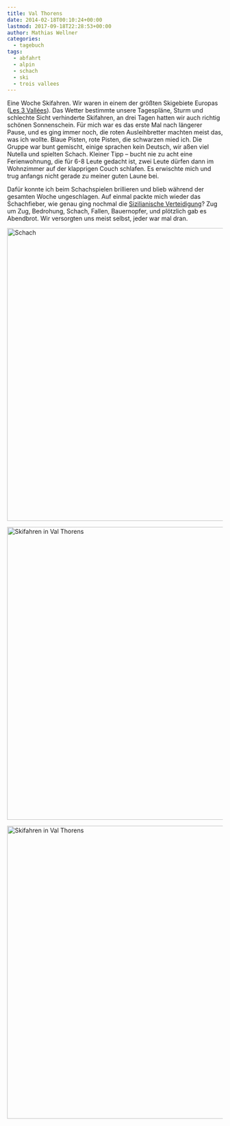 ```yaml
---
title: Val Thorens
date: 2014-02-18T00:10:24+00:00
lastmod: 2017-09-18T22:28:53+00:00
author: Mathias Wellner
categories:
  - tagebuch
tags:
  - abfahrt
  - alpin
  - schach
  - ski
  - trois vallees
---
```

Eine Woche Skifahren. Wir waren in einem der größten Skigebiete Europas ([Les 3 Vallées](http://www.les3vallees.com/)). Das Wetter bestimmte unsere Tagespläne, Sturm und schlechte Sicht verhinderte Skifahren, an drei Tagen hatten wir auch richtig schönen Sonnenschein. Für mich war es das erste Mal nach längerer Pause, und es ging immer noch, die roten Ausleihbretter machten meist das, was ich wollte. Blaue Pisten, rote Pisten, die schwarzen mied ich. Die Gruppe war bunt gemischt, einige sprachen kein Deutsch, wir aßen viel Nutella und spielten Schach. Kleiner Tipp &#8211; bucht nie zu acht eine Ferienwohnung, die für 6-8 Leute gedacht ist, zwei Leute dürfen dann im Wohnzimmer auf der klapprigen Couch schlafen. Es erwischte mich und trug anfangs nicht gerade zu meiner guten Laune bei. 

Dafür konnte ich beim Schachspielen brillieren und blieb während der gesamten Woche ungeschlagen. Auf einmal packte mich wieder das Schachfieber, wie genau ging nochmal die [Sizilianische Verteidigung](http://de.wikipedia.org/wiki/Sizilianische_Verteidigung)? Zug um Zug, Bedrohung, Schach, Fallen, Bauernopfer, und plötzlich gab es Abendbrot. Wir versorgten uns meist selbst, jeder war mal dran. 


<a data-flickr-embed="true"  href="https://www.flickr.com/photos/mwellner/12598581653/" title="Schach"><img src="https://c1.staticflickr.com/8/7392/12598581653_8bff0e636a_b.jpg" width="1024" height="683" alt="Schach"></a><script async src="//embedr.flickr.com/assets/client-code.js" charset="utf-8"></script>

<a data-flickr-embed="true"  href="https://www.flickr.com/photos/mwellner/12599076694/" title="Skifahren in Val Thorens"><img src="https://c1.staticflickr.com/3/2839/12599076694_cecd34cf4b_b.jpg" width="1024" height="683" alt="Skifahren in Val Thorens"></a><script async src="//embedr.flickr.com/assets/client-code.js" charset="utf-8"></script>

<a data-flickr-embed="true"  href="https://www.flickr.com/photos/mwellner/12598507345/" title="Skifahren in Val Thorens"><img src="https://c1.staticflickr.com/6/5493/12598507345_874716b27c_b.jpg" width="1024" height="683" alt="Skifahren in Val Thorens"></a><script async src="//embedr.flickr.com/assets/client-code.js" charset="utf-8"></script>

